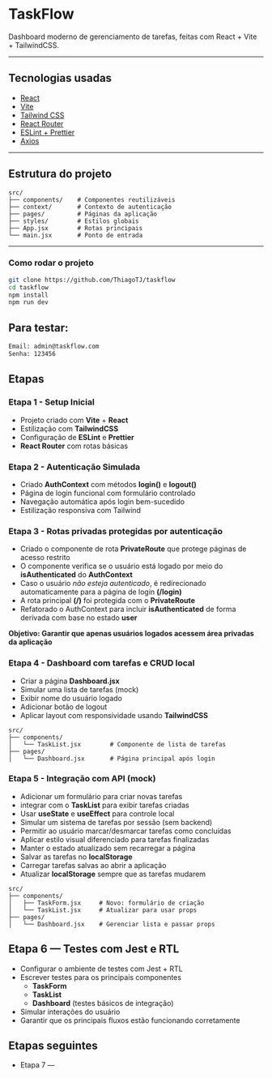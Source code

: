 # TaskFlow

Dashboard moderno de gerenciamento de tarefas, feitas com React + Vite + TailwindCSS.

---

## Tecnologias usadas

- [React](https://reactjs.org)
- [Vite](https://vitejs.dev)
- [Tailwind CSS](https://tailwindcss.com)
- [React Router](https://reactrouter.com)
- [ESLint + Prettier](https://eslint.org)
- [Axios](https://axios-http.com)

---

## Estrutura do projeto

```
src/
├── components/    # Componentes reutilizáveis
├── context/       # Contexto de autenticação
├── pages/         # Páginas da aplicação
├── styles/        # Estilos globais
├── App.jsx        # Rotas principais
└── main.jsx       # Ponto de entrada
```

---

### Como rodar o projeto

```bash
git clone https://github.com/ThiagoTJ/taskflow
cd taskflow
npm install
npm run dev
```

## Para testar:

```bash
Email: admin@taskflow.com
Senha: 123456
```

## Etapas
### Etapa 1 - Setup Inicial

* Projeto criado com **Vite** + **React**
* Estilização com **TailwindCSS**
* Configuração de **ESLint** e **Prettier**
* **React Router** com rotas básicas

### Etapa 2 - Autenticação Simulada

* Criado **AuthContext** com métodos **login()** e **logout()**
* Página de login funcional com formulário controlado
* Navegação automática após login bem-sucedido
* Estilização responsiva com Tailwind

### Etapa 3 - Rotas privadas protegidas por autenticação

* Criado o componente de rota **PrivateRoute** que protege páginas de acesso restrito
* O componente verifica se o usuário está logado por meio do **isAuthenticated** do **AuthContext**
* Caso o usuário *não esteja autenticado*, é redirecionado automaticamente para a página de login **(/login)**
* A rota principal **(/)** foi protegida com o **PrivateRoute**
* Refatorado o AuthContext para incluir **isAuthenticated** de forma derivada com base no estado **user**

**Objetivo: Garantir que apenas usuários logados acessem área privadas da aplicação**

### Etapa 4 - Dashboard com tarefas e CRUD local

* Criar a página **Dashboard.jsx**
* Simular uma lista de tarefas (mock)
* Exibir nome do usuário logado
* Adicionar botão de logout
* Aplicar layout com responsividade usando **TailwindCSS**

```
src/
├── components/
│   └── TaskList.jsx        # Componente de lista de tarefas
├── pages/
│   └── Dashboard.jsx       # Página principal após login
```

### Etapa 5 - Integração com API (mock)

* Adicionar um formulário para criar novas tarefas
* integrar com o **TaskList** para exibir tarefas criadas
* Usar **useState** e **useEffect** para controle local
* Simular um sistema de tarefas por sessão (sem backend)
* Permitir ao usuário marcar/desmarcar tarefas como concluídas
* Aplicar estilo visual diferenciado para tarefas finalizadas
* Manter o estado atualizado sem recarregar a página
* Salvar as tarefas no **localStorage**
* Carregar tarefas salvas ao abrir a aplicação
* Atualizar **localStorage** sempre que as tarefas mudarem

```
src/
├── components/
│   ├── TaskForm.jsx     # Novo: formulário de criação
│   └── TaskList.jsx     # Atualizar para usar props
├── pages/
│   └── Dashboard.jsx    # Gerenciar lista e passar props
```

## Etapa 6 — Testes com Jest e RTL

* Configurar o ambiente de testes com Jest + RTL
* Escrever testes para os principais componentes
  * **TaskForm**
  * **TaskList**
  * **Dashboard** (testes básicos de integração)
* Simular interações do usuário
* Garantir que os principais fluxos estão funcionando corretamente

## Etapas seguintes
* Etapa 7 — 